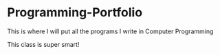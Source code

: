 # Programming-Portfolio
This is where I will put all the programs I write in Computer Programming

This class is super smart! 